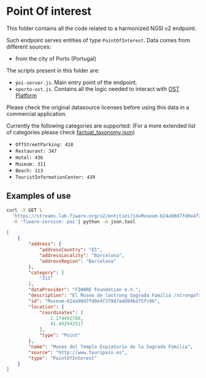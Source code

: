 # Point Of interest

This folder contains all the code related to a harmonized NGSI v2 endpoint.

Such endpoint serves entities of type `PointOfInterest`. Data comes from
different sources:

-   from the city of Porto (Portugal)

The scripts present in this folder are:

-   `poi-server.js`. Main entry point of the endpoint.
-   `oporto-ost.js`. Contains all the logic needed to interact with
    [OST Platform](https://www.ost.pt/)

Please check the original datasource licenses before using this data in a
commercial application.

Currently the following categories are supported: (For a more extended list of
categories please check
[factual_taxonomy.json](https://github.com/Factual/places/blob/master/categories/factual_taxonomy.json))

-   `OffStreetParking: 418`
-   `Restaurant: 347`
-   `Hotel: 436`
-   `Museum: 311`
-   `Beach: 113`
-   `TouristInformationCenter: 439`

## Examples of use

```bash
curl -X GET \
  'https://streams.lab.fiware.org/v2/entities?id=Museum-b24a98d7fd0e4f37947add846d75fc9b&options=keyValues' \
  -H 'fiware-service: poi'| python -m json.tool
```

```json
[
    {
        "address": {
            "addressCountry": "ES",
            "addressLocality": "Barcelona",
            "addressRegion": "Barcelona"
        },
        "category": [
            "311"
        ],
        "dataProvider": "FIWARE Foundation e.V.",
        "description": "El Museo de lastrong Sagrada Familia /strongofrece multitud de elementos y objetos que permiten comprender el significado y la complejidad de la gran obra de Gaud\u00ed. A trav\u00e9s de planos, dibujos originales, maquetas reconstruidas y distintas piezas, el visitante descubrir\u00e1 m\u00e1s a fondo el proceso de creaci\u00f3n de este impresionante templo, que se ha convertido en el s\u00edmbolo de strongBarcelona/strong. Desde el museo, que se encuentra situado en el interior de la iglesia, tambi\u00e9n se puede admirar la sepultura de Gaud\u00ed.",
        "id": "Museum-b24a98d7fd0e4f37947add846d75fc9b",
        "location": {
            "coordinates": [
                2.174492788,
                41.402942517
            ],
            "type": "Point"
        },
        "name": "Museo del Templo Expiatorio de la Sagrada Familia",
        "source": "http://www.tourspain.es",
        "type": "PointOfInterest"
    }
]
```
